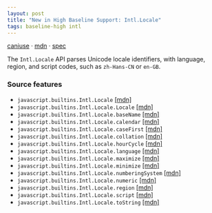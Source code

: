 ```yaml
---
layout: post
title: "New in High Baseline Support: Intl.Locale"
tags: baseline-high intl
---
```


[caniuse](https://caniuse.com/?search=intl-locale) · [mdn](https://developer.mozilla.org/en-US/search?q=Intl.Locale) · [spec](https://tc39.es/ecma402/#locale-objects)

The `Intl.Locale` API parses Unicode locale identifiers, with language, region, and script codes, such as `zh-Hans-CN` or `en-GB`.

### Source features

- ``javascript.builtins.Intl.Locale`` [[mdn]](https://developer.mozilla.org/en-US/search?q=javascript.builtins.Intl.Locale)
- ``javascript.builtins.Intl.Locale.Locale`` [[mdn]](https://developer.mozilla.org/en-US/search?q=javascript.builtins.Intl.Locale.Locale)
- ``javascript.builtins.Intl.Locale.baseName`` [[mdn]](https://developer.mozilla.org/en-US/search?q=javascript.builtins.Intl.Locale.baseName)
- ``javascript.builtins.Intl.Locale.calendar`` [[mdn]](https://developer.mozilla.org/en-US/search?q=javascript.builtins.Intl.Locale.calendar)
- ``javascript.builtins.Intl.Locale.caseFirst`` [[mdn]](https://developer.mozilla.org/en-US/search?q=javascript.builtins.Intl.Locale.caseFirst)
- ``javascript.builtins.Intl.Locale.collation`` [[mdn]](https://developer.mozilla.org/en-US/search?q=javascript.builtins.Intl.Locale.collation)
- ``javascript.builtins.Intl.Locale.hourCycle`` [[mdn]](https://developer.mozilla.org/en-US/search?q=javascript.builtins.Intl.Locale.hourCycle)
- ``javascript.builtins.Intl.Locale.language`` [[mdn]](https://developer.mozilla.org/en-US/search?q=javascript.builtins.Intl.Locale.language)
- ``javascript.builtins.Intl.Locale.maximize`` [[mdn]](https://developer.mozilla.org/en-US/search?q=javascript.builtins.Intl.Locale.maximize)
- ``javascript.builtins.Intl.Locale.minimize`` [[mdn]](https://developer.mozilla.org/en-US/search?q=javascript.builtins.Intl.Locale.minimize)
- ``javascript.builtins.Intl.Locale.numberingSystem`` [[mdn]](https://developer.mozilla.org/en-US/search?q=javascript.builtins.Intl.Locale.numberingSystem)
- ``javascript.builtins.Intl.Locale.numeric`` [[mdn]](https://developer.mozilla.org/en-US/search?q=javascript.builtins.Intl.Locale.numeric)
- ``javascript.builtins.Intl.Locale.region`` [[mdn]](https://developer.mozilla.org/en-US/search?q=javascript.builtins.Intl.Locale.region)
- ``javascript.builtins.Intl.Locale.script`` [[mdn]](https://developer.mozilla.org/en-US/search?q=javascript.builtins.Intl.Locale.script)
- ``javascript.builtins.Intl.Locale.toString`` [[mdn]](https://developer.mozilla.org/en-US/search?q=javascript.builtins.Intl.Locale.toString)
